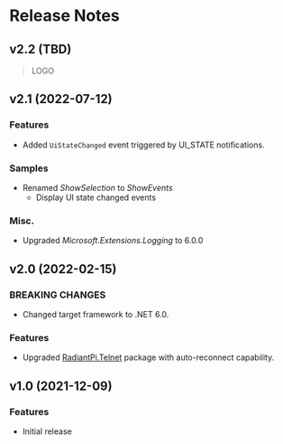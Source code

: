 # Release Notes

## v2.2 (TBD)

> LOGO


## v2.1 (2022-07-12)

### Features

* Added `UiStateChanged` event triggered by UI_STATE notifications.

### Samples

* Renamed _ShowSelection_ to _ShowEvents_
    * Display UI state changed events

### Misc.

* Upgraded _Microsoft.Extensions.Logging_ to 6.0.0


## v2.0 (2022-02-15)

### BREAKING CHANGES

* Changed target framework to .NET 6.0.

### Features

* Upgraded [RadiantPi.Telnet](https://github.com/bjorg/RadiantPi.Telnet) package with auto-reconnect capability.


## v1.0 (2021-12-09)

### Features

* Initial release
